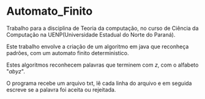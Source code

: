 # Automato_Finito

Trabalho para a disciplina de Teoria da computação, no curso de Ciência da Computação na UENP(Universidade Estadual do Norte do Paraná).

Este trabalho envolve a criação de um algoritmo em java que reconheça padrões, com um automato finito deterministico.

Estes algoritmos reconhecem palavras que terminem com _z_, com o alfabeto "_abyz_".

O programa recebe um arquivo txt, lê cada linha do arquivo e em seguida escreve se a palavra foi aceita ou rejeitada.
